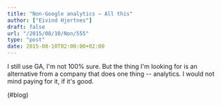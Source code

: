 ```yaml
---
title: "Non-Google analytics – All this"
author: ["Eivind Hjertnes"]
draft: false
url: "/2015/08/10/Non/555"
type: "post"
date: 2015-08-10T02:00:00+02:00
---
```


I still use GA, I'm not 100% sure. But the thing I'm looking for is an
alternative from a company that does one thing -- analytics. I would not
mind paying for it, if it's good.

(#blog)
